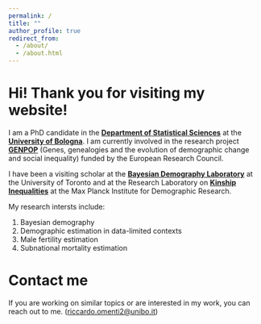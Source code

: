 ```yaml
---
permalink: /
title: ""
author_profile: true
redirect_from: 
  - /about/
  - /about.html
---
```




Hi! Thank you for visiting my website!
======

I am a PhD candidate in the [**Department of Statistical Sciences**](https://stat.unibo.it/en) at the [**University of Bologna**](https://www.unibo.it/it). I am currently involved in the research project [**GENPOP**](http://genpop.org) (Genes, genealogies and the evolution of demographic change and social inequality) funded by the European Research Council. 

I have been a visiting scholar at the [**Bayesian Demography Laboratory**](https://www.monicaalexander.com/lab/) at the University of Toronto and at the Research Laboratory on [**Kinship Inequalities**](https://www.demogr.mpg.de/en/research_6120/independent_research_groups_11668/kinship_inequalities_10703/team/) at the Max Planck Institute for Demographic Research.

My research intersts include:

1. Bayesian demography
2. Demographic estimation in data-limited contexts
3. Male fertility estimation
4. Subnational mortality estimation


   






Contact me
======

If you are working on similar topics or are interested in my work, you can reach out to me. (riccardo.omenti2@unibo.it)

